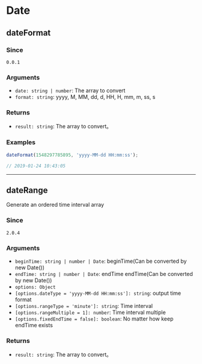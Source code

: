 # Date

## dateFormat

### Since

`0.0.1`

### Arguments

- `date: string | number`: The array to convert
- `format: string`: yyyy, M, MM, dd, d, HH, H, mm, m, ss, s

### Returns

- `result: string`: The array to convert。

### Examples

```js
dateFormat(1548297785895, 'yyyy-MM-dd HH:mm:ss');

// 2019-01-24 10:43:05
```

---

## dateRange

Generate an ordered time interval array

### Since

`2.0.4`

### Arguments

- `beginTime: string | number | Date`: beginTime(Can be converted by new Date())
- `endTime: string | number | Date`: endTime endTime(Can be converted by new Date())
- `options: Object`
- `[options.dateType = 'yyyy-MM-dd HH:mm:ss']: string`: output time format
- `[options.rangeType = 'minute']: string`: Time interval
- `[options.rangeMultiple = 1]: number`: Time interval multiple
- `[options.fixedEndTime = false]: boolean`: No matter how keep endTime exists

### Returns

- `result: string`: The array to convert。

